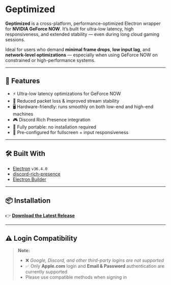 # Geptimized

**Geptimized** is a cross-platform, performance-optimized Electron wrapper for **NVIDIA GeForce NOW**. It’s built for ultra-low latency, high responsiveness, and extended stability — even during long cloud gaming sessions.

Ideal for users who demand **minimal frame drops**, **low input lag**, and **network-level optimizations** — especially when using GeForce NOW on constrained or high-performance systems.

---

## 🚀 Features

* ⚡ Ultra-low latency optimizations for GeForce NOW
* 📶 Reduced packet loss & improved stream stability
* 🖥️ Hardware-friendly: runs smoothly on both low-end and high-end machines
* 🎮 Discord Rich Presence integration
* 🧳 Fully portable: no installation required
* 🧠 Pre-configured for fullscreen + input responsiveness

---

## 🛠️ Built With

* [Electron](https://www.electronjs.org/) `v36.4.0`
* [discord-rich-presence](https://github.com/devsnek/discord-rich-presence)
* [Electron Builder](https://www.electron.build/) 

---

## 📦 Installation

👉 [**Download the Latest Release**](https://github.com/titanbound/geptimized/releases/latest)

---

## ⚠️ Login Compatibility

> **Note:**
>
> * ❌ *Google, Discord, and other third-party logins are not supported*
> * ✅ Only **Apple.com** login and **Email & Password** authentication are currently supported
> * Please use compatible methods when signing in

